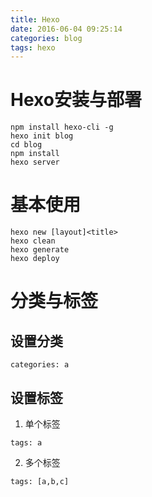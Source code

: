 ```yaml
---
title: Hexo
date: 2016-06-04 09:25:14
categories: blog
tags: hexo
---
```

# Hexo安装与部署
```
npm install hexo-cli -g
hexo init blog
cd blog
npm install
hexo server
```

<!--more-->

# 基本使用
```
hexo new [layout]<title>
hexo clean
hexo generate
hexo deploy
```

# 分类与标签
## 设置分类
```
categories: a
```
## 设置标签
1. 单个标签
```
tags: a
```
2. 多个标签
```
tags: [a,b,c]
```

